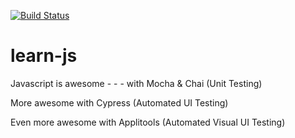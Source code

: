 [![Build Status](https://travis-ci.com/harmiksardar/learn-js.svg?branch=master)](https://travis-ci.com/harmiksardar/learn-js)

# learn-js

Javascript is awesome - - - with Mocha & Chai (Unit Testing)

More awesome with Cypress (Automated UI Testing) 

Even more awesome with Applitools (Automated Visual UI Testing)
